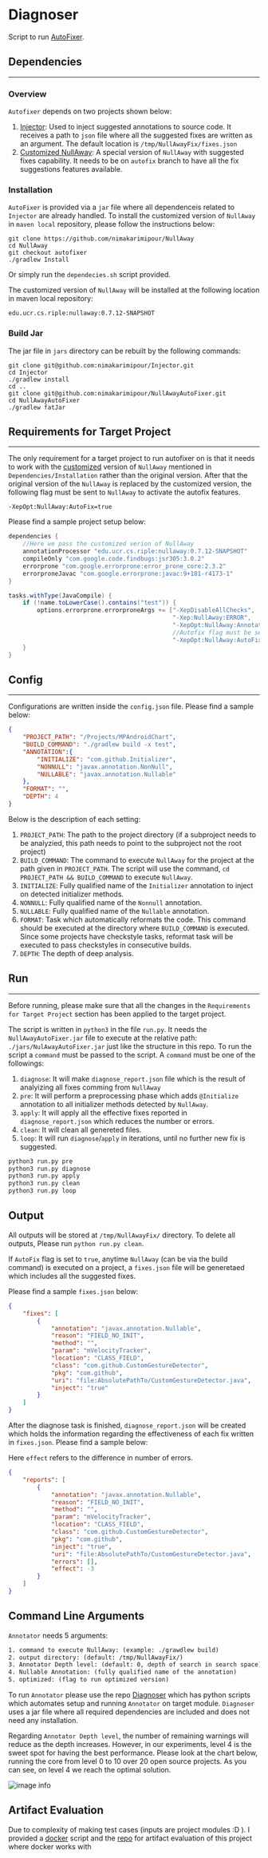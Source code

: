 # Diagnoser
Script to run [AutoFixer](https://github.com/nimakarimipour/NullAwayAutoFixer).

## Dependencies
---
### Overview
`Autofixer` depends on two projects shown below:
1. [Injector](https://github.com/nimakarimipour/Injector): Used to inject suggested annotations to source code. It receives a path to `json` file where all the suggested fixes are written as an argument. The default location is `/tmp/NullAwayFix/fixes.json`
2. [Customized NullAway](https://github.com/nimakarimipour/NullAway): A special version of `NullAway` with suggested fixes capability. It needs to be on `autofix` branch to have all the fix suggestions features available.

### Installation
`AutoFixer` is provided via a `jar` file where all dependenceis related to `Injector` are already handled. 
To install the customized version of `NullAway` in `maven local` repository, please follow the instructions below:
```
git clone https://github.com/nimakarimipour/NullAway
cd NullAway
git checkout autofixer
./gradlew Install
```
Or simply run the `dependecies.sh` script provided.

The customized version of `NullAway` will be installed at the following location in maven local repository:
```
edu.ucr.cs.riple:nullaway:0.7.12-SNAPSHOT
```

### Build Jar
The jar file in `jars` directory can be rebuilt by the following commands:

```
git clone git@github.com:nimakarimipour/Injector.git
cd Injector
./gradlew install
cd ..
git clone git@github.com:nimakarimipour/NullAwayAutoFixer.git
cd NullAwayAutoFixer
./gradlew fatJar
```

## Requirements for Target Project
---
The only requirement for a target project to run autofixer on is that it needs to work with the [customized](https://github.com/nimakarimipour/NullAway) version of `NullAway` mentioned in `Dependencies/Installation` rather than the original version.
After that the original version of the `NullAway` is replaced by the customized version, the following flag must be sent to `NullAway` to activate the autofix features.
```
-XepOpt:NullAway:AutoFix=true
```

Please find a sample project setup below:
```groovy
dependencies {
    //Here we pass the customized verion of NullAway
    annotationProcessor "edu.ucr.cs.riple:nullaway:0.7.12-SNAPSHOT"
    compileOnly "com.google.code.findbugs:jsr305:3.0.2"
    errorprone "com.google.errorprone:error_prone_core:2.3.2"
    errorproneJavac "com.google.errorprone:javac:9+181-r4173-1"
}

tasks.withType(JavaCompile) {
    if (!name.toLowerCase().contains("test")) {
        options.errorprone.errorproneArgs += ["-XepDisableAllChecks",
                                              "-Xep:NullAway:ERROR",
                                              "-XepOpt:NullAway:AnnotatedPackages=",
                                              //Autofix flag must be set to true
                                              "-XepOpt:NullAway:AutoFix=true"]
    }
}
```

## Config
---
Configurations are written inside the `config.json` file. Please find a sample below:
```json
{
    "PROJECT_PATH": "/Projects/MPAndroidChart",
    "BUILD_COMMAND": "./gradlew build -x test",
    "ANNOTATION":{
        "INITIALIZE": "com.github.Initializer",
        "NONNULL": "javax.annotation.NonNull",
        "NULLABLE": "javax.annotation.Nullable"
    },
    "FORMAT": "",
    "DEPTH": 4
}
```
Below is the description of each setting:
1. `PROJECT_PATH`: The path to the project directory (if a subproject needs to be analyzied, this path needs to point to the subproject not the root project)
2. `BUILD_COMMAND`: The command to execute `NullAway` for the project at the path given in `PROJECT_PATH`. The script will use the command, `cd PROJECT_PATH && BUILD_COMMAND` to execute `NullAway`.
3. `INITIALIZE`: Fully qualified name of the `Initializer` annotation to inject on detected initializer methods.
4. `NONNULL`: Fully qualified name of the `Nonnull` annotation.
5. `NULLABLE`: Fully qualified name of the `Nullable` annotation.
6. `FORMAT`: Task which automatically reformats the code. This command should be executed at the directory where `BUILD_COMMAND` is executed. Since some projects have checkstyle tasks, reformat task will be executed to pass checkstyles in consecutive builds.
6. `DEPTH`: The depth of deep analysis.

## Run
---
Before running, please make sure that all the changes in the `Requirements for Target Project` section has been applied to the target project.

The script is written in `python3` in the file `run.py`. It needs the `NullAwayAutoFixer.jar` file to execute at the relative path: `./jars/NulAwayAutoFixer.jar` just like the structure in this repo.
To run the script a `command` must be passed to the script. A `command` must be one of the followings:
1. `diagnose`: It will make `diagnose_report.json` file which is the result of analyizing all fixes comming from `NullAway`
2. `pre`: It will perform a preprocessing phase which adds `@Initialize` annotation to all initializer methods detected by `NullAway`.
3. `apply`: It will apply all the effective fixes reported in `diagnose_report.json` which reduces the number or errors.
4. `clean`: It will clean all genereted files.
5. `loop`: It will run `diagnose`/`apply` in iterations, until no further new fix is suggested.

```cmd
python3 run.py pre
python3 run.py diagnose
python3 run.py apply
python3 run.py clean
python3 run.py loop
```

## Output

All outputs will be stored at `/tmp/NullAwayFix/` directory. To delete all outputs, Please run `python run.py clean`.

If `AutoFix` flag is set to `true`, anytime `NullAway` (can be via the build command) is executed on a project, a `fixes.json` file will be generetaed which includes all the suggested fixes.

Please find a sample `fixes.json` below:
```json
{
    "fixes": [
        {
            "annotation": "javax.annotation.Nullable",
            "reason": "FIELD_NO_INIT",
            "method": "",
            "param": "mVelocityTracker",
            "location": "CLASS_FIELD",
            "class": "com.github.CustomGestureDetector",
            "pkg": "com.github",
            "uri": "file:AbsolutePathTo/CustomGestureDetector.java",
            "inject": "true"
        }
    ]
}
```

After the diagnose task is finished, `diagnose_report.json` will be created which holds the information regarding the effectiveness of each fix written in `fixes.json`. Please find a sample below:

Here `effect` refers to the difference in number of errors.
```json
{
    "reports": [
        {
            "annotation": "javax.annotation.Nullable",
            "reason": "FIELD_NO_INIT",
            "method": "",
            "param": "mVelocityTracker",
            "location": "CLASS_FIELD",
            "class": "com.github.CustomGestureDetector",
            "pkg": "com.github",
            "inject": "true",
            "uri": "file:AbsolutePathTo/CustomGestureDetector.java",
            "errors": [],
            "effect": -3
        }
    ]
}
```


## Command Line Arguments

`Annotator` needs 5 arguments:
```txt
1. command to execute NullAway: (example: ./grawdlew build)
2. output directory: (default: /tmp/NullAwayFix/)
3. Annotator Depth level: (default: 0, depth of search in search space)
4. Nullable Annotation: (fully qualified name of the annotation)
5. optimized: (flag to run optimized version)
```
To run `Annotator` please use the repo [Diagnoser](https://github.com/nimakarimipour/Diagnoser) which has python scripts which automates setup and running `Annotator` on target module. ```Diagnoser``` uses a jar file where all required dependencies are included and does not need any installation.

Regarding `Annotator Depth level`, the number of remaining warnings will reduce as the depth increases. However, in our experiments,
level 4 is the sweet spot for having the best performance. Please look at the chart below, running the core from level 0 to 10 over 20 open source projects. As you can see, on level 4 we reach the optimal solution.

![image info](./pics/depth.png)


## Artifact Evaluation

Due to complexity of making test cases (inputs are project modules :D ). I provided a [docker](https://github.com/nimakarimipour/DiagnoserDocker) script and the [repo](https://github.com/nimakarimipour/Docker_AE_NA) for artifact evaluation of this project where docker works with
